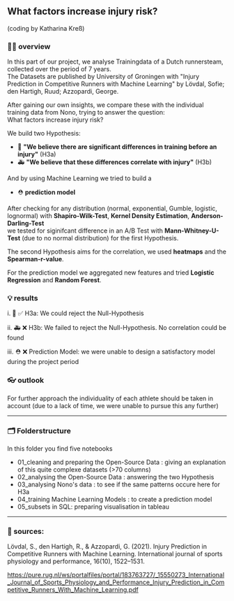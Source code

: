 ## What factors increase injury risk? 
(coding by Katharina Kreß)

### 👩‍💻 overview
In this part of our project, we analyse Trainingdata of a Dutch runnersteam, collected over the period of 7 years.  
The Datasets are published by University of Groningen with "Injury Prediction in Competitive Runners with Machine Learning" by Lövdal, Sofie; den Hartigh, Ruud; Azzopardi, George.

After gaining our own insights, we compare these with the individual training data from Nono, trying to answer the question:  
What factors increase injury risk?  

We build two Hypothesis:
- 🚨 **"We believe there are significant differences in training before an injury"** (H3a)
- 🚑 **"We believe that these differences correlate with injury"** (H3b)

And by using Machine Learning we tried to build a
- ⛑️ **prediction model**

After checking for any distribution (normal, exponential, Gumble, logistic, lognormal) with  **Shapiro-Wilk-Test**,  **Kernel Density Estimation**,  **Anderson-Darling-Test**  
we tested for siginifcant difference in an A/B Test with  **Mann-Whitney-U-Test** (due to no normal distribution) for the first Hypothesis.  

The second Hypothesis aims for the correlation, we used  **heatmaps** and  the **Spearman-r-value**.  

For the prediction model we aggregated new features and tried  **Logistic Regression** and  **Random Forest**.

### 💡 results
i.  🚨 ✅ H3a: We could reject the Null-Hypothesis

ii.  🚑 ❌ H3b: We failed to reject the Null-Hypothesis. No correlation could be found

iii.  ⛑️ ❌ Prediction Model: we were unable to design a satisfactory model during the project period

### 👓 outlook
For further approach the individuality of each athlete should be taken in account (due to a lack of time, we were unable to pursue this any further)

---
### 🗂️ Folderstructure
In this folder you find five notebooks
  - 01_cleaning and preparing the Open-Source Data : giving an explanation of this quite complexe datasets (>70 columns)
  - 02_analysing the Open-Source Data : answering the two Hypothesis
  - 03_analysing Nono's data : to see if the same patterns occure here for H3a
  - 04_training Machine Learning Models : to create a prediction model
  - 05_subsets in SQL: preparing visualisation in tableau
________________________________

### 🔎 sources: 
Lövdal, S., den Hartigh, R., & Azzopardi, G. (2021). Injury Prediction in Competitive Runners with Machine
Learning. International journal of sports physiology and performance, 16(10), 1522–1531.

https://pure.rug.nl/ws/portalfiles/portal/183763727/_15550273_International_Journal_of_Sports_Physiology_and_Performance_Injury_Prediction_in_Competitive_Runners_With_Machine_Learning.pdf


